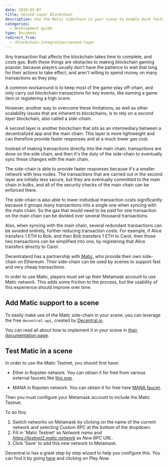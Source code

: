 ```yaml
---
date: 2018-02-07
title: Second Layer Blockchain
description: Use the Matic sidechain in your scene to enable much faster and cheaper blockchain transactions.
categories:
  - development-guide
type: Document
redirect_from:
  - /blockchain-integration/second-layer
---
```


Any transaction that affects the blockchain takes time to complete, and costs gas. Both these things are obstacles to making blockchain gaming popular, because players usually don't have the patience to wait that long for their actions to take effect, and aren't willing to spend money on many transactions as they play.

A common workaround is to keep most of the game-play off-chain, and only carry out blockchain transactions for key events, like earning a game item or registering a high score.

However, another way to overcome these limitations, as well as other scalability issues that are inherent to blockchains, is to rely on a _second layer_ blockchain, also called a _side-chain_.

A second layer is another blockchain that sits as an intermediary between a decentralized app and the main chain. This layer is more lightweight and can therefore provide faster responses and at a much lower gas cost.

Instead of making transactions directly into the main chain, transactions are done on the side chain, and then it's the duty of the side-chain to eventually sync these changes with the main chain.

The side-chain is able to provide faster responses because it's a smaller network with less nodes. The transactions that are carried out in the second layer are initially less secure, but they are eventually committed to the main chain in bulks, and all of the security checks of the main chain can be enforced there.

The side-chain is also able to lower individual transaction costs significantly because it groups many transactions into a single one when syncing with the main chain. So the gas that would need to be paid for one transaction on the main chain can be divided over several thousand transactions.

Also, when syncing with the main chain, several redundant transactions can be avoided entirely, further reducing transaction costs. For example, if Alice transfers 1 ETH to Bob, and then Bob transfers 1 ETH to Carol, then those two transactions can be simplified into one, by registering that Alice transfers directly to Carol.

Decentraland has a partnership with [Matic](https://matic.network/), who provide their own side-chain on Ethereum. Their side-chain can be used by scenes to support fast and very cheap transactions.

In order to use Matic, players must set up their Metamask account to use Matic network. This adds some friction to the process, but the usability of this experience should improve over time.

## Add Matic support to a scene

To easily make use of the Matic side-chain in your scene, you can leverage the free `decentral-api`, created by [Decentral.io](https://decentral.io).

You can read all about how to implement it in your scene in [their documentation page](https://www.decentral.io/docs/dcl/overview/).

## Test Matic in a scene

In order to use the Matic Testnet, you should first have:

- Ether in Ropsten network. You can obtain it for free from various external faucets like [this one](https://faucet.ropsten.be/).

- MANA in Ropsten network. You can obtain it for free here [MANA faucet](https://faucet.decentraland.today/).

Then you must configure your Metamask account to include the Matic Testnet.

To do this:

1. Switch networks on Metamask by clicking on the name of the current network and selecting _Custom RPC_ at the bottom of the dropdown.
2. Fill in 'Matic Testnet' as _Network name_ and _https://testnet2.matic.network_ as _New RPC URL_.
3. Click 'Save' to add this new network to Metamask.

Decentral.io has a great step by step wizard to help you configure this. You can find it by going [here](https://decentral.games/) and clicking on _Play Now_.
